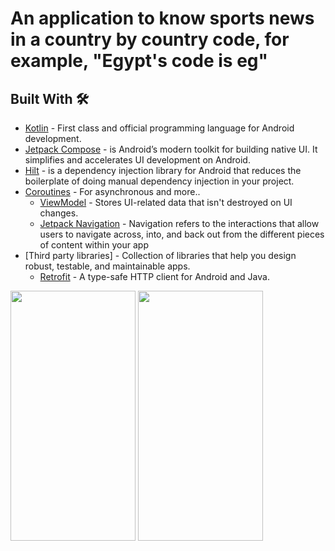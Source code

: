# An application to know sports news in a country by country code, for example, "Egypt's code is eg"


## Built With 🛠
- [Kotlin](https://kotlinlang.org/) - First class and official programming language for Android development.
- [Jetpack Compose](https://developer.android.com/jetpack/compose) - is Android’s modern toolkit for building native UI. It simplifies and accelerates UI development on Android.
- [Hilt](https://developer.android.com/training/dependency-injection/hilt-android) - is a dependency injection library for Android that reduces the boilerplate of doing manual dependency injection in your project.
- [Coroutines](https://kotlinlang.org/docs/reference/coroutines-overview.html) - For asynchronous and more..
  - [ViewModel](https://developer.android.com/topic/libraries/architecture/viewmodel) - Stores UI-related data that isn't destroyed on UI changes.
  - [Jetpack Navigation](https://developer.android.com/guide/navigation) - Navigation refers to the interactions that allow users to navigate across, into, and back out from the different pieces of content within your app
- [Third party libraries] - Collection of libraries that help you design robust, testable, and maintainable apps.
   - [Retrofit](https://square.github.io/retrofit/) - A type-safe HTTP client for Android and Java.


<img src = "https://github.com/Mustafa-Muhamed-Mansour/Kora/assets/53982895/3701144b-921f-4c76-89fa-a556d205400b" width = "200" height = "400">  <img src = "https://github.com/Mustafa-Muhamed-Mansour/Kora/assets/53982895/79d52855-01d2-43d4-93b1-e3a091a186d4" width = "200" height = "400">
